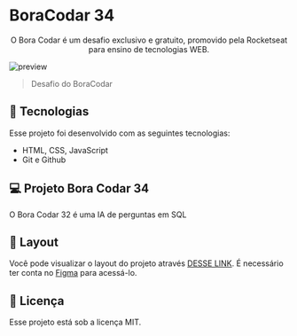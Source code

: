 # BoraCodar 34

<p align="center">
O Bora Codar é um desafio exclusivo e gratuito, promovido pela Rocketseat para ensino de tecnologias WEB. <br/>
</p>

![preview](/assets/preview.png)

> Desafio do BoraCodar

## 🚀 Tecnologias

Esse projeto foi desenvolvido com as seguintes tecnologias:

- HTML, CSS, JavaScript 
- Git e Github

## 💻 Projeto Bora Codar 34

O Bora Codar 32 é uma IA de perguntas em SQL

## 🔖 Layout

Você pode visualizar o layout do projeto através [DESSE LINK](https://www.figma.com/community/file/1276169043084346929). É necessário ter conta no [Figma](https://figma.com) para acessá-lo.

## :memo: Licença

Esse projeto está sob a licença MIT.